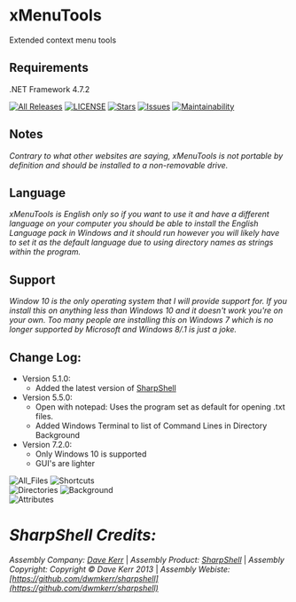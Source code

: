 # xMenuTools

Extended context menu tools  

## Requirements
.NET Framework 4.7.2

[![All Releases](https://img.shields.io/github/downloads/xCONFLiCTiONx/xMenuTools/total)](https://github.com/xCONFLiCTiONx/xMenuTools/releases) [![LICENSE](https://img.shields.io/github/license/xCONFLiCTiONx/xMenuTools)](https://github.com/xCONFLiCTiONx/xMenuTools/blob/master/LICENSE) [![Stars](https://img.shields.io/github/stars/xCONFLiCTiONx/xMenuTools)](https://github.com/xCONFLiCTiONx/xMenuTools/stargazers) [![Issues](https://img.shields.io/github/issues/xCONFLiCTiONx/xMenuTools)](https://github.com/xCONFLiCTiONx/xMenuTools/issues) [![Maintainability](https://api.codeclimate.com/v1/badges/780a0ac77157fdb3f14e/maintainability)](https://codeclimate.com/github/xCONFLiCTiONx/xMenuTools/maintainability)  

## Notes
*Contrary to what other websites are saying, xMenuTools is not portable by definition and should be installed to a non-removable drive.*

## Language
*xMenuTools is English only so if you want to use it and have a different language on your computer you should be able to install the English Language pack in Windows and it should run however you will likely have to set it as the default language due to using directory names as strings within the program.*

## Support
*Window 10 is the only operating system that I will provide support for. If you install this on anything less than Windows 10 and it doesn't work you're on your own. Too many people are installing this on Windows 7 which is no longer supported by Microsoft and Windows 8/.1 is just a joke.*

## Change Log:
* Version 5.1.0:
    * Added the latest version of [SharpShell](https://github.com/dwmkerr/sharpshell)
* Version 5.5.0:
    * Open with notepad: Uses the program set as default for opening .txt files.
    * Added Windows Terminal to list of Command Lines in Directory Background
* Version 7.2.0:
    * Only Windows 10 is supported
    * GUI's are lighter

![All_Files](https://raw.githubusercontent.com/xCONFLiCTiONx/xMenuTools/master/Screenshots/All_Files.jpg) ![Shortcuts](https://raw.githubusercontent.com/xCONFLiCTiONx/xMenuTools/master/Screenshots/Shortcuts.jpg)  
![Directories](https://raw.githubusercontent.com/xCONFLiCTiONx/xMenuTools/master/Screenshots/Directories.jpg) ![Background](https://raw.githubusercontent.com/xCONFLiCTiONx/xMenuTools/master/Screenshots/Background.jpg)  
![Attributes](https://raw.githubusercontent.com/xCONFLiCTiONx/xMenuTools/master/Screenshots/Attributes.jpg)

*SharpShell Credits:*
===================  
*Assembly Company: [Dave Kerr](https://github.com/dwmkerr)* | *Assembly Product: [SharpShell](https://github.com/dwmkerr/sharpshell)* | *Assembly Copyright: Copyright © Dave Kerr 2013* | *Assembly Webiste: [https://github.com/dwmkerr/sharpshell](https://github.com/dwmkerr/sharpshell)*

